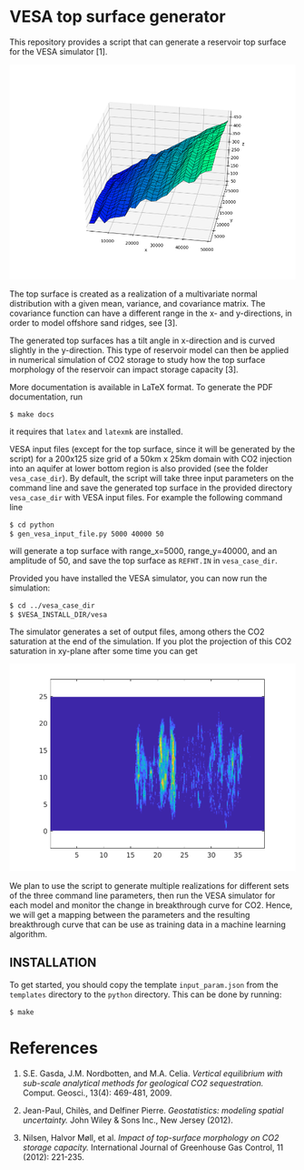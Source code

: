 # VESA top surface generator
This repository provides a script that can generate a reservoir top
surface for the VESA simulator [1].

![Top surface](images/surf_25x25.png?raw=true&s=50)

The top surface is created as a realization of a multivariate
normal distribution with a given mean, variance, and covariance
matrix. The covariance function can have a different range in the
x- and y-directions, in order to model offshore sand ridges, see [3].

The generated top surfaces has a tilt angle in x-direction and is curved
slightly in the y-direction. This type of reservoir model can then be applied in numerical
simulation of CO2 storage to study how the top surface morphology of the
reservoir can impact storage 
capacity [3]. 

More documentation is available in LaTeX format. To generate
the PDF documentation, run

```
$ make docs
```

it requires that `latex` and `latexmk` are installed.

VESA input files (except for the top surface, since it will be generated
by the script) for a 200x125 size grid of a 50km x 25km domain with CO2 injection into an
aquifer at lower bottom region is also provided (see the folder
`vesa_case_dir`). By default, the script will take three input
parameters on the command line and save the generated top surface in
the provided directory `vesa_case_dir` with VESA input files. For
example the following command line
```
$ cd python
$ gen_vesa_input_file.py 5000 40000 50
```

will generate a top surface with range_x=5000, range_y=40000, and an
amplitude of 50, and save the top surface as `REFHT.IN` in
`vesa_case_dir`.

Provided you have installed the VESA simulator, you can now run the 
simulation:

```
$ cd ../vesa_case_dir
$ $VESA_INSTALL_DIR/vesa
```
The simulator generates a set of output files, among others the CO2 saturation
at the end of the simulation.
If you plot the projection of this CO2 saturation in xy-plane after some time you can get

![CO2 saturation](images/co2sat.png?raw=true&s=50)

We plan to use the script to generate multiple realizations for
different sets of the three command line parameters, then run the VESA
simulator for
each model and monitor the change in breakthrough curve for CO2. Hence, we
will get a mapping between the parameters and the resulting
breakthrough curve that can be use as training data in a machine
learning algorithm.

## INSTALLATION

To get started, you should copy the template `input_param.json` from the
`templates` directory to the `python` directory. This can be done by
running:
```
$ make
```

# References

1. S.E. Gasda, J.M. Nordbotten, and M.A. Celia.
*Vertical equilibrium with sub-scale analytical methods for geological
  CO2 sequestration.* Comput. Geosci., 13(4): 469-481, 2009.

2. Jean-Paul, Chilès, and Delfiner Pierre. *Geostatistics: modeling
spatial uncertainty.* John Wiley & Sons Inc., New Jersey (2012).

3. Nilsen, Halvor Møll, et al. *Impact of top-surface morphology on CO2
storage capacity.* International Journal of Greenhouse Gas Control, 11
(2012): 221-235.


